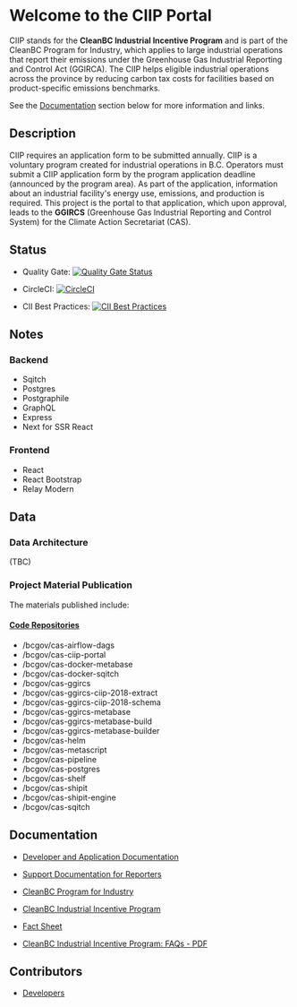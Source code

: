 
# Welcome to the CIIP Portal


CIIP stands for the **CleanBC Industrial Incentive Program** and is part of the CleanBC Program for Industry, which applies to large industrial operations that report their emissions under the Greenhouse Gas Industrial Reporting and Control Act (GGIRCA). The CIIP helps eligible industrial operations across the province by reducing carbon tax costs for facilities based on product-specific emissions benchmarks.

See the [Documentation](#documentation) section below for more information and links.




## Description

CIIP requires an application form to be submitted annually. CIIP is a voluntary program created for industrial operations in B.C. Operators must submit a CIIP application form by the program application deadline (announced by the program area). As part of the application, information about an industrial facility's energy use, emissions, and production is required. This project is the portal to that application, which upon approval, leads to the **GGIRCS** (Greenhouse Gas Industrial Reporting and Control System) for the Climate Action Secretariat (CAS).



## Status

* Quality Gate: [![Quality Gate Status](https://sonarcloud.io/api/project_badges/measure?project=bcgov_cas-ciip-portal&metric=alert_status)](https://sonarcloud.io/dashboard?id=bcgov_cas-ciip-portal)

* CircleCI: [![CircleCI](https://circleci.com/gh/bcgov/cas-ciip-portal.svg?style=svg)](https://circleci.com/gh/bcgov/cas-ciip-portal)

* CII Best Practices: [![CII Best Practices](https://bestpractices.coreinfrastructure.org/projects/3459/badge)](https://bestpractices.coreinfrastructure.org/projects/3459)


## Notes

### Backend

- Sqitch
- Postgres
- Postgraphile
- GraphQL
- Express
- Next for SSR React


### Frontend
- React
- React Bootstrap
- Relay Modern


## Data

### Data Architecture



(TBC)



### Project Material Publication

The materials published include:

#### [Code Repositories](https://github.com/bcgov?utf8=%E2%9C%93&q=cas&type=&language=)
 - /bcgov/cas-airflow-dags
 - /bcgov/cas-ciip-portal
 - /bcgov/cas-docker-metabase
 - /bcgov/cas-docker-sqitch
 - /bcgov/cas-ggircs
 - /bcgov/cas-ggircs-ciip-2018-extract
 - /bcgov/cas-ggircs-ciip-2018-schema
 - /bcgov/cas-ggircs-metabase
 - /bcgov/cas-ggircs-metabase-build
 - /bcgov/cas-ggircs-metabase-builder
 - /bcgov/cas-helm
 - /bcgov/cas-metascript
 - /bcgov/cas-pipeline
 - /bcgov/cas-postgres
 - /bcgov/cas-shelf
 - /bcgov/cas-shipit
 - /bcgov/cas-shipit-engine
 - /bcgov/cas-sqitch




## Documentation

- [Developer and Application Documentation](./docs/index.md)

- [Support Documentation for Reporters](./docs/reporting-guide.md)

- [CleanBC Program for Industry](https://www2.gov.bc.ca/gov/content/environment/climate-change/industry/cleanbc-program-for-industry)

- [CleanBC Industrial Incentive Program](https://www2.gov.bc.ca/gov/content?id=6F748A4DD83447C59B8B9361882FF9A3)

- [Fact Sheet](https://www2.gov.bc.ca/assets/gov/environment/climate-change/ind/cleanbc-program-for-industry/ciip_factsheet_190524_final.pdf?forcedownload=true)

- [CleanBC Industrial Incentive Program: FAQs - PDF](https://www2.gov.bc.ca/assets/gov/environment/climate-change/ind/cleanbc-program-for-industry/cleanbc_industrial_incentive_program_faq.pdf?forcedownload=true)



## Contributors

- [Developers](https://github.com/bcgov/cas-ciip-portal/graphs/contributors)
